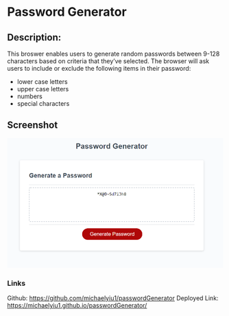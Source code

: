 # Password Generator


## Description: 
This broswer enables users to generate random passwords between 9-128 characters based on criteria that they’ve selected.
The browser will ask users to include or exclude the following items in their password:
- lower case letters
- upper case letters
- numbers
- special characters


## Screenshot 

![Alt text](/assets/screenshot.PNG "Optional Title")


### Links

Github: https://github.com/michaelyiu1/passwordGenerator
Deployed Link: https://michaelyiu1.github.io/passwordGenerator/